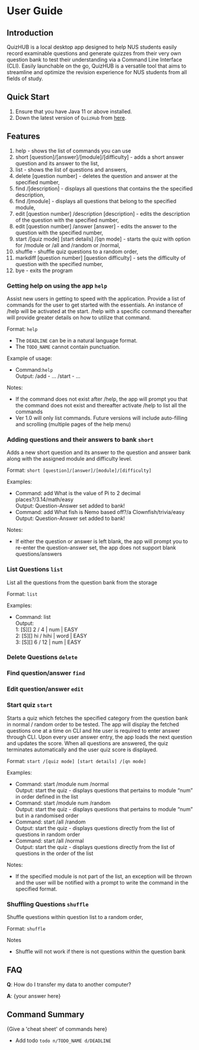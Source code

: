 # User Guide

## Introduction

QuizHUB is a local desktop app designed to help NUS students easily record examinable questions and generate quizzes 
from their very own question bank to test their understanding via a Command Line Interface (CLI). Easily launchable 
on the go, QuizHUB is a versatile tool that aims to streamline and optimize the revision experience for NUS students 
from all fields of study.

## Quick Start

1. Ensure that you have Java 11 or above installed.
1. Down the latest version of `QuizHub` from [here](http://link.to/duke).

## Features 

1. help - shows the list of commands you can use
2. short [question]/[answer]/[module]/[difficulty] - adds a short answer question and its answer to the list,
3. list - shows the list of questions and answers,
4. delete [question number] - deletes the question and answer at the specified number,
5. find /[description] - displays all questions that contains the the specified description,
6. find /[module] - displays all questions that belong to the specified module,
7. edit [question number] /description [description] - edits the description of the question with the specified number,
8. edit [question number] /answer [answer] - edits the answer to the question with the specified number,
9. start /[quiz mode] [start details] /[qn mode] - starts the quiz with option for /module or /all and /random or 
/normal,
10. shuffle - shuffle quiz questions to a random order,
11. markdiff [question number] [question difficulty] - sets the difficulty of question with the specified number,
12. bye - exits the program

### Getting help on using the app `help`
Assist new users in getting to speed with the application. Provide a list of commands for the user to get started 
with the essentials. An instance of /help will be activated at the start. /help with a specific command thereafter will 
provide greater details on how to utilize that command.

Format: `help`

* The `DEADLINE` can be in a natural language format.
* The `TODO_NAME` cannot contain punctuation.  

Example of usage: 

* Command:`help` <br>
Output: /add - … /start - …

Notes:
* If the command does not exist after /help, the app will prompt you that the command does not exist and thereafter 
activate /help to list all the commands
* Ver 1.0 will only list commands. Future versions will include auto-filling and scrolling 
(multiple pages of the help menu)

### Adding questions and their answers to bank `short`
Adds a new short question and its answer to the question and answer bank along with the assigned module and
difficulty level.

Format: `short [question]/[answer]/[module]/[difficulty]`

Examples:
* Command: add What is the value of Pi to 2 decimal places?/3.14/math/easy <br>
Output: Question-Answer set added to bank!
* Command: add What fish is Nemo based off?/a Clownfish/trivia/easy <br>
Output: Question-Answer set added to bank!

Notes:
* If either the question or answer is left blank, the app will prompt you to re-enter the question-answer set, 
the app does not support blank questions/answers

### List Questions `list`
List all the questions from the question bank from the storage

Format: `list`

Examples:
* Command: list <br>
Output:<br>
1: [S][] 2 / 4 | num | EASY <br>
2: [S][] hi / hihi | word | EASY <br>
3: [S][] 6 / 12 | num | EASY <br>

### Delete Questions `delete`

### Find question/answer `find`


### Edit question/answer `edit`

### Start quiz `start`
Starts a quiz which fetches the specified category from the question bank in normal / random order to be tested. 
The app will display the fetched questions one at a time on CLI and hte user is required to enter answer through CLI. 
Upon every user answer entry, the app loads the next question and updates the score. When all questions are answered, 
the quiz terminates automatically and the user quiz score is displayed.

Format:  `start /[quiz mode] [start details] /[qn mode]`

Examples:
* Command: start /module num /normal <br>
Output: start the quiz - displays questions that pertains to module “num” in order defined in the list
* Command: start /module num /random <br>
Output: start the quiz - displays questions that pertains to module “num” but in a randomised order
* Command: start /all /random <br>
Output: start the quiz - displays questions directly from the list of questions in random order
* Command: start /all /normal <br>
Output: start the quiz - displays questions directly from the list of questions in the order of the list


Notes:
* If the specified module is not part of the list, an exception will be thrown and the user will be notified 
with a prompt to write the command in the specified format.

### Shuffling Questions `shuffle`
Shuffle questions within question list to a random order,

Format: `shuffle`

Notes
* Shuffle will not work if there is not questions within the question bank


## FAQ

**Q**: How do I transfer my data to another computer? 

**A**: {your answer here}

## Command Summary

{Give a 'cheat sheet' of commands here}

* Add todo `todo n/TODO_NAME d/DEADLINE`
